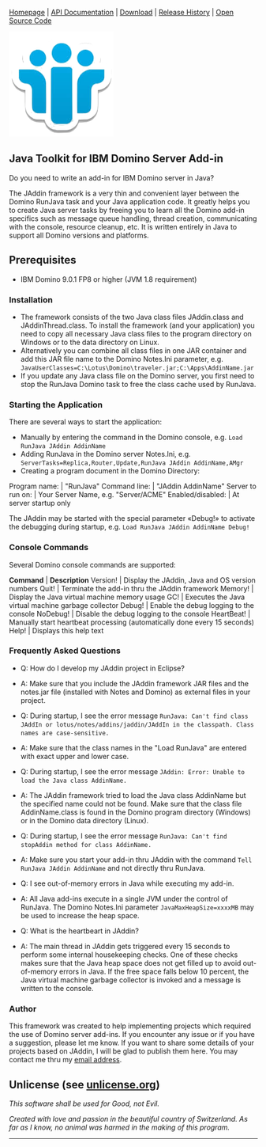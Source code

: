 [Homepage](README.md) | [API Documentation](api/index.html) | [Download](DOWNLOAD.md) | [Release History](HISTORY.md) | [Open Source Code](https://github.com/AndyBrunner/Domino-JAddin)

![Domino](Domino-Icon.png)

## Java Toolkit for IBM Domino Server Add-in

Do you need to write an add-in for IBM Domino server in Java?

The JAddin framework is a very thin and convenient layer between the Domino RunJava task and your Java application code. It greatly helps you to create Java server tasks by freeing you to learn all the Domino add-in specifics such as message queue handling, thread creation, communicating with the console, resource cleanup, etc. It is written entirely in Java to support all Domino versions and platforms.

## Prerequisites

- IBM Domino 9.0.1 FP8 or higher (JVM 1.8 requirement)

### Installation

- The framework consists of the two Java class files JAddin.class and JAddinThread.class. To install the framework (and your application) you need to copy all necessary Java class files to the program directory on Windows or to the data directory on Linux.
- Alternatively you can combine all class files in one JAR container and add this JAR file name to the Domino Notes.Ini parameter, e.g. `JavaUserClasses=C:\Lotus\Domino\traveler.jar;C:\Apps\AddinName.jar`
- If you update any Java class file on the Domino server, you first need to stop the RunJava Domino task to free the class cache used by RunJava.

### Starting the Application

There are several ways to start the application:

- Manually by entering the command in the Domino console, e.g. `Load RunJava JAddin AddinName`
- Adding RunJava in the Domino server Notes.Ini, e.g. `ServerTasks=Replica,Router,Update,RunJava JAddin AddinName,AMgr`
- Creating a program document in the Domino Directory:

Program name: | "RunJava"
Command line:  | "JAddin AddinName"
Server to run on: | Your Server Name, e.g. "Server/ACME"
Enabled/disabled: | At server startup only

The JAddin may be started with the special parameter «Debug!» to activate the debugging during startup, e.g. `Load RunJava JAddin AddinName Debug!`

### Console Commands

Several Domino console commands are supported:

**Command** | **Description**
Version!	 | Display the JAddin, Java and OS version numbers
Quit! | 	Terminate the add-in thru the JAddin framework
Memory! | Display the Java virtual machine memory usage
GC! | Executes the Java virtual machine garbage collector
Debug! | Enable the debug logging to the console
NoDebug!	 | Disable the debug logging to the console
HeartBeat! | Manually start heartbeat processing (automatically done every 15 seconds)
Help! | Displays this help text

### Frequently Asked Questions

- Q: How do I develop my JAddin project in Eclipse?
- A: Make sure that you include the JAddin framework JAR files and the notes.jar file (installed with Notes and Domino) as external files in your project.

- Q: During startup, I see the error message `RunJava: Can't find class JAddIn or lotus/notes/addins/jaddin/JAddIn in the classpath. Class names are case-sensitive.`
- A: Make sure that the class names in the "Load RunJava" are entered with exact upper and lower case.

- Q: During startup, I see the error message `JAddin: Error: Unable to load the Java class AddinName.`
- A: The JAddin framework tried to load the Java class AddinName but the specified name could not be found. Make sure that the class file AddinName.class is found in the Domino program directory (Windows) or in the Domino data directory (Linux).

- Q: During startup, I see the error message `RunJava: Can't find stopAddin method for class AddinName.`
- A: Make sure you start your add-in thru JAddin with the command `Tell RunJava JAddin AddinName` and not directly thru RunJava.

- Q: I see out-of-memory errors in Java while executing my add-in.
- A: All Java add-ins execute in a single JVM under the control of RunJava. The Domino Notes.Ini parameter `JavaMaxHeapSize=xxxxMB` may be used to increase the heap space.

- Q: What is the heartbeart in JAddin?
- A: The main thread in JAddin gets triggered every 15 seconds to perform some internal housekeeping checks. One of these checks makes sure that the Java heap space does not get filled up to avoid out-of-memory errors in Java. If the free space falls below 10 percent, the Java virtual machine garbage collector is invoked and a message is written to the console.

### Author

This framework was created to help implementing projects which required the use of Domino server add-ins. If you encounter any issue or if you have a suggestion, please let me know. If you want to share some details of your projects based on JAddin, I will be glad to publish them here. You may contact me thru my [email address](mailto:andy.brunner@k43.ch).

## Unlicense (see [unlicense.org](http://unlicense.org))

_This software shall be used for Good, not Evil._

*Created with love and passion in the beautiful country of Switzerland. As far as I know, no animal was harmed in the making of this program.*

---
